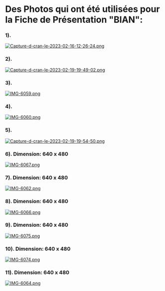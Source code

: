 # Des Photos qui ont été utilisées pour la Fiche de Présentation "BIAN":



### 1). 
 
 [![Capture-d-cran-le-2023-02-16-12-26-24.png](https://i.postimg.cc/rwtFBN6N/Capture-d-cran-le-2023-02-16-12-26-24.png)](https://postimg.cc/w1gpJJj1)
 
### 2).

[![Capture-d-cran-le-2023-02-19-19-49-02.png](https://i.postimg.cc/76sq4nvY/Capture-d-cran-le-2023-02-19-19-49-02.png)](https://postimg.cc/JDkfcJ49)

### 3).

[![IMG-6059.png](https://i.postimg.cc/JnCqNx86/IMG-6059.png)](https://postimg.cc/wtFLHh7L)

### 4).

[![IMG-6060.png](https://i.postimg.cc/j5cLsqCR/IMG-6060.png)](https://postimg.cc/tZ1Xkjhc)

### 5).

[![Capture-d-cran-le-2023-02-19-19-54-50.png](https://i.postimg.cc/DzNQvKBb/Capture-d-cran-le-2023-02-19-19-54-50.png)](https://postimg.cc/5HwQgDcx)

### 6). Dimension: 640 x 480 

[![IMG-6067.png](https://i.postimg.cc/XNBRSHPz/IMG-6067.png)](https://postimg.cc/ThG7n9fV)

### 7). Dimension: 640 x 480

[![IMG-6062.png](https://i.postimg.cc/Gmt9b11C/IMG-6062.png)](https://postimg.cc/xXr9PhCx)

### 8). Dimension: 640 x 480

[![IMG-6066.png](https://i.postimg.cc/FK2xjZxY/IMG-6066.png)](https://postimg.cc/NykTtRSt)

### 9). Dimension: 640 x 480

[![IMG-6075.png](https://i.postimg.cc/1tRs9pLj/IMG-6075.png)](https://postimg.cc/cKzVh81R)

### 10). Dimension: 640 x 480

[![IMG-6074.png](https://i.postimg.cc/TYP8pdNp/IMG-6074.png)](https://postimg.cc/3WzfqTTT)

### 11). Dimension: 640 x 480

[![IMG-6064.png](https://i.postimg.cc/25Q90M9s/IMG-6064.png)](https://postimg.cc/bGvRJChg)


